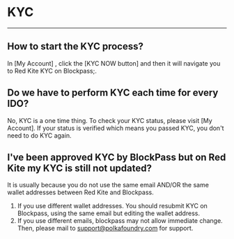 # KYC

---

<h2> How to start the KYC process?  </h2>

In [My Account] , click the [KYC NOW button] and then it will navigate you to Red Kite KYC on Blockpass;.

<h2> Do we have to perform KYC each time for every IDO?  </h2>

No, KYC is a one time thing. 
To check your KYC status, please visit [My Account]. If your status is verified which means you passed KYC, you don't need to do KYC again.

<h2> I've been approved KYC by BlockPass but on Red Kite my KYC is still not updated?  </h2>

It is usually because you do not use the same email AND/OR the same wallet addresses between Red Kite and Blockpass. 
1. If you use different wallet addresses. You should resubmit KYC on Blockpass, using the same email but editing the wallet address.
2. If you use different emails, blockpass may not allow immediate change. Then, please mail to support@polkafoundry.com for support.


